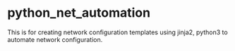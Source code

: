 # python_net_automation
This is for creating network configuration templates using jinja2, python3 to automate network configuration. 
